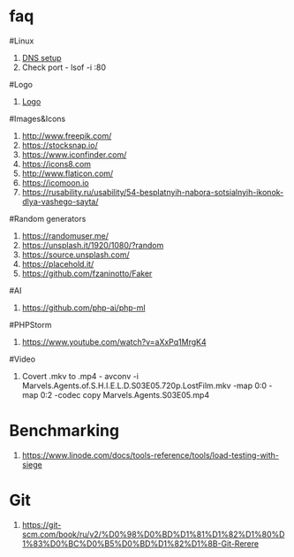 # faq

#Linux
1. [DNS setup](http://www.krizna.com/ubuntu/configure-dns-server-ubuntu-14-04/)
2. Check port - lsof -i :80

#Logo
1. [Logo](https://www.squarespace.com/logo/#N4IgzgpgLlCWB2BzMIBcpECdYBMD6iArrhCqlJoRADQha55jwCGADmgGbMA2kt9-MLABeENACYADP2yCoAT25jUIbrEQALKCAC-tMPIC2AIwD23NKArN4YDqcyHLIAB5oALAEZJAOncBmKUkANgAOfwBWAE5_AHYI2nk0TyjQnwTwAGMeZQBtXwjxYKlQ91LJQNS46gKikrL3CvEq2IBdPRAANx4qZ1w0EGbxd3cQfU7EAYAeRAACTO5mMDAAXgByXNNjACsITKhZgHkdvahWtdmcZihmAFp4U0J4W9x1oZGLq5vb64pYY0IcFM8HWF2stnsjnWYGySgAFJ4fN4YqFClIpO4IrEAJRrAB8UzAE1mLkM3Fs6y0UFYqAA9LSAO5MnwM_w-ByIWlBSS0omIC6k8lgVAuNTwADWlJgNPpTIZLLZHNpKSiUVpooQ4ounQgmCEwPWiM8F1eawAmo9MHgAJKZYEC9aSVguC7yR3Oi4M3BQDSGyROl2zDQQdRaP0B7WwCAMgBCphcjtmklm3mTqYuEBYxiUt2MzEy4qwj3gOHW8GjScrqZT_oFZNQYFY-Yg61YmFIup1-JmeIAOlApk2fZd1gBZKLuHz-YKeagRNL-fzcW4BFehTK3XxlTfpfy3I3BHelfc-UKxTxH_wb3yxcQ1E_uGpTi-Is9P1HL9x3srXvyhJ8RBEF6-MEUTUIi4jnjuwTgT4qSzAhmS-LON4oX4YGIpEsGSBhPjxNwX7UOI65bnevjEU-URoYRmFgaRSF-LENSUUBO6eP4sHTsBfieARe7EQh8wgSkO7-LhkjiCekiPkaImIrEwQAMJRBEPiSEx0Q-DBE6ngk86nv-OlcXOC7-MIsyjmU6TUKUU7-AAMp4EEwZpET2VZCSeMEcHuAAarZi7maOEQFDZk5xIJvleaewT2aEaSgbOrn2SF1kBbEwhgpgNh2A4hjrOCYCLFAEBwiucH-P6ElhDEM5YnetxROhVVebEpTBMEsRRDiay0gStKIP1fL9YNYwgIQrDcKYzA4LqzhTdkQLwAMMaYKYpjitw8jwNQswAHIVhamDirtACqADKY0sIYyggAAIjYswABLQCVsBuLQrC6oYPCagMtJ3U9ACiAAqINA9aAAaui0AoX0DLNXCENw2i0AyyT-rQGhoKETVnuxcS4yE4gZHyeBthAnRRujKgzPMizLOsmwnPsRws2cnzXHcDxPC8pZrO87ic98vzYACS2grMhWQvlawwjkCJIjh_iouI6LSViuKzGAChKAV2UQnlqBSwbRXXKVJPOrtlsuNi2uwqVRrK1E2IANzdnyJJkhSaxUjKjLMqy7KYJy3K8hMdZCiKYqSr70p0gH8pB0qKpqhqErarq-ogmsRomvzFqEFatr2iS7qBm6awRrMXo4D64YekGIaaFADeBlT0ZxgmVdVv6NaSBmWY5nmBZFk8_PlgylZpn36Ze9wDZNpkLZrBTkCYF2BKDf2g7XBoI5rOO4UziZdmfnuP47tuBR7geR7uCe-OXr-t73oij6-P4L6nkxvgfiu351xX3_AUViIFcKQW4jBRE8FELISfOeJ87hcJYURDhWC-FCLEQYoRciIC4LUTvLRJB4gcG_xYtxdinEZxX14quAScCtIiU_uJSSaCZJIjknhJSKk1IaSatpScqJT7xWoEZE--lAoWQ8mFOyjlnJziam5GR0UJz-XCmZCyqUEjpUitFUIsV4paSooo9IKVQrpUyibHKMt9Y5WKqVcqMQqpFFxlxeq1BGrNX9K1dqnVuq4j6lMAaQ0JgjTxDDEAHBYDcG4IpcwDgBgAGIqpVTGmYTAs1MDxKmpgZJqT_TpIcFkgA6t6bGqBpAgAyVkgASjNWAhAyCSA6GAQgxg4BQCUM4aWeVnBuFQBEMS1kQBJFQP4dwTEsg5DQLkWcnh2i0G6NwXoKgxpKBgLqc6S8ECTEqbQew8AoAADFmCGBiWMkAo5gRQHXtlVGUSYlxISXklQKSCmRM6d09AIBemOH6R4WIW5gjK3iIkZIqQRny2-XM8Ciyug9FuiUiASwFDrNelsnZSA0BVMOScs5FyBjXKOXc64Y1omxJyYkt5BTJC6B0EAAAA)

#Images&Icons
1. http://www.freepik.com/
2. https://stocksnap.io/
3. https://www.iconfinder.com/
4. https://icons8.com
5. http://www.flaticon.com/
6. https://icomoon.io
7. https://rusability.ru/usability/54-besplatnyih-nabora-sotsialnyih-ikonok-dlya-vashego-sayta/

#Random generators
1. https://randomuser.me/
2. https://unsplash.it/1920/1080/?random
3. https://source.unsplash.com/
4. https://placehold.it/
5. https://github.com/fzaninotto/Faker

#AI
1. https://github.com/php-ai/php-ml

#PHPStorm
1. https://www.youtube.com/watch?v=aXxPq1MrgK4

#Video
1. Covert .mkv to .mp4 - avconv -i Marvels.Agents.of.S.H.I.E.L.D.S03E05.720p.LostFilm.mkv -map 0:0 -map 0:2 -codec copy Marvels.Agents.S03E05.mp4

# Benchmarking
1. https://www.linode.com/docs/tools-reference/tools/load-testing-with-siege

# Git
1. https://git-scm.com/book/ru/v2/%D0%98%D0%BD%D1%81%D1%82%D1%80%D1%83%D0%BC%D0%B5%D0%BD%D1%82%D1%8B-Git-Rerere
